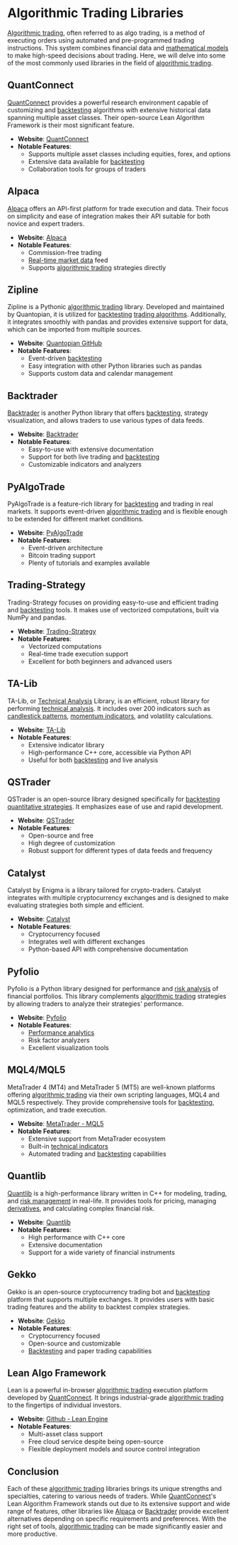 # Algorithmic Trading Libraries

[Algorithmic trading](../a/algorithmic_trading.md), often referred to as algo trading, is a method of executing orders using automated and pre-programmed trading instructions. This system combines financial data and [mathematical models](../m/mathematical_models_in_trading.md) to make high-speed decisions about trading. Here, we will delve into some of the most commonly used libraries in the field of [algorithmic trading](../a/algorithmic_trading.md).

## QuantConnect

[QuantConnect](../q/quantconnect.md) provides a powerful research environment capable of customizing and [backtesting](../b/backtesting.md) algorithms with extensive historical data spanning multiple asset classes. Their open-source Lean Algorithm Framework is their most significant feature.

- **Website**: [QuantConnect](https://www.quantconnect.com/)
- **Notable Features**: 
  - Supports multiple asset classes including equities, forex, and options
  - Extensive data available for [backtesting](../b/backtesting.md)
  - Collaboration tools for groups of traders

## Alpaca

[Alpaca](../a/alpaca.md) offers an API-first platform for trade execution and data. Their focus on simplicity and ease of integration makes their API suitable for both novice and expert traders.

- **Website**: [Alpaca](https://alpaca.markets/)
- **Notable Features**: 
  - Commission-free trading
  - [Real-time market data](../r/real-time_market_data.md) feed
  - Supports [algorithmic trading](../a/algorithmic_trading.md) strategies directly

## Zipline

Zipline is a Pythonic [algorithmic trading](../a/algorithmic_trading.md) library. Developed and maintained by Quantopian, it is utilized for [backtesting](../b/backtesting.md) [trading algorithms](../t/trading_algorithms.md). Additionally, it integrates smoothly with pandas and provides extensive support for data, which can be imported from multiple sources.

- **Website**: [Quantopian GitHub](https://github.com/quantopian/zipline)
- **Notable Features**: 
  - Event-driven [backtesting](../b/backtesting.md)
  - Easy integration with other Python libraries such as pandas
  - Supports custom data and calendar management

## Backtrader

[Backtrader](../b/backtrader.md) is another Python library that offers [backtesting](../b/backtesting.md), strategy visualization, and allows traders to use various types of data feeds.

- **Website**: [Backtrader](https://www.backtrader.com/)
- **Notable Features**: 
  - Easy-to-use with extensive documentation
  - Support for both live trading and [backtesting](../b/backtesting.md)
  - Customizable indicators and analyzers

## PyAlgoTrade

PyAlgoTrade is a feature-rich library for [backtesting](../b/backtesting.md) and trading in real markets. It supports event-driven [algorithmic trading](../a/algorithmic_trading.md) and is flexible enough to be extended for different market conditions.

- **Website**: [PyAlgoTrade](https://github.com/gbeced/pyalgotrade)
- **Notable Features**: 
  - Event-driven architecture
  - Bitcoin trading support
  - Plenty of tutorials and examples available

## Trading-Strategy

Trading-Strategy focuses on providing easy-to-use and efficient trading and [backtesting](../b/backtesting.md) tools. It makes use of vectorized computations, built via NumPy and pandas.

- **Website**: [Trading-Strategy](https://github.com/tradingstrategy-ai/trading-strategy)
- **Notable Features**: 
  - Vectorized computations
  - Real-time trade execution support
  - Excellent for both beginners and advanced users

## TA-Lib

TA-Lib, or [Technical Analysis](../t/technical_analysis.md) Library, is an efficient, robust library for performing [technical analysis](../t/technical_analysis.md). It includes over 200 indicators such as [candlestick patterns](../c/candlestick_patterns.md), [momentum indicators](../m/momentum_indicators.md), and volatility calculations.

- **Website**: [TA-Lib](https://www.ta-lib.org/)
- **Notable Features**: 
  - Extensive indicator library
  - High-performance C++ core, accessible via Python API
  - Useful for both [backtesting](../b/backtesting.md) and live analysis

## QSTrader

QSTrader is an open-source library designed specifically for [backtesting](../b/backtesting.md) [quantitative strategies](../q/quantitative_strategies_in_trading.md). It emphasizes ease of use and rapid development.

- **Website**: [QSTrader](https://github.com/mhallsmoore/qstrader)
- **Notable Features**: 
  - Open-source and free
  - High degree of customization
  - Robust support for different types of data feeds and frequency

## Catalyst

Catalyst by Enigma is a library tailored for crypto-traders. Catalyst integrates with multiple cryptocurrency exchanges and is designed to make evaluating strategies both simple and efficient.

- **Website**: [Catalyst](https://github.com/enigmampc/catalyst)
- **Notable Features**: 
  - Cryptocurrency focused
  - Integrates well with different exchanges
  - Python-based API with comprehensive documentation

## Pyfolio

Pyfolio is a Python library designed for performance and [risk analysis](../r/risk_analysis.md) of financial portfolios. This library complements [algorithmic trading](../a/algorithmic_trading.md) strategies by allowing traders to analyze their strategies' performance.

- **Website**: [Pyfolio](https://github.com/quantopian/pyfolio)
- **Notable Features**: 
  - [Performance analytics](../p/performance_analytics.md)
  - Risk factor analyzers
  - Excellent visualization tools

## MQL4/MQL5

MetaTrader 4 (MT4) and MetaTrader 5 (MT5) are well-known platforms offering [algorithmic trading](../a/algorithmic_trading.md) via their own scripting languages, MQL4 and MQL5 respectively. They provide comprehensive tools for [backtesting](../b/backtesting.md), optimization, and trade execution.

- **Website**: [MetaTrader - MQL5](https://www.mql5.com/)
- **Notable Features**: 
  - Extensive support from MetaTrader ecosystem
  - Built-in [technical indicators](../t/technical_indicators.md)
  - Automated trading and [backtesting](../b/backtesting.md) capabilities

## Quantlib

[Quantlib](../q/quantlib.md) is a high-performance library written in C++ for modeling, trading, and [risk management](../r/risk_management.md) in real-life. It provides tools for pricing, managing [derivatives](../d/derivatives.md), and calculating complex financial risk.

- **Website**: [Quantlib](https://www.quantlib.org/)
- **Notable Features**: 
  - High performance with C++ core
  - Extensive documentation
  - Support for a wide variety of financial instruments

## Gekko

Gekko is an open-source cryptocurrency trading bot and [backtesting](../b/backtesting.md) platform that supports multiple exchanges. It provides users with basic trading features and the ability to backtest complex strategies.

- **Website**: [Gekko](https://github.com/askmike/gekko)
- **Notable Features**: 
  - Cryptocurrency focused
  - Open-source and customizable
  - [Backtesting](../b/backtesting.md) and paper trading capabilities

## Lean Algo Framework

Lean is a powerful in-browser [algorithmic trading](../a/algorithmic_trading.md) execution platform developed by [QuantConnect](../q/quantconnect.md). It brings industrial-grade [algorithmic trading](../a/algorithmic_trading.md) to the fingertips of individual investors.

- **Website**: [Github - Lean Engine](https://github.com/QuantConnect/Lean)
- **Notable Features**: 
  - Multi-asset class support
  - Free cloud service despite being open-source
  - Flexible deployment models and source control integration

## Conclusion

Each of these [algorithmic trading](../a/algorithmic_trading.md) libraries brings its unique strengths and specialties, catering to various needs of traders. While [QuantConnect](../q/quantconnect.md)'s Lean Algorithm Framework stands out due to its extensive support and wide range of features, other libraries like [Alpaca](../a/alpaca.md) or [Backtrader](../b/backtrader.md) provide excellent alternatives depending on specific requirements and preferences. With the right set of tools, [algorithmic trading](../a/algorithmic_trading.md) can be made significantly easier and more productive.